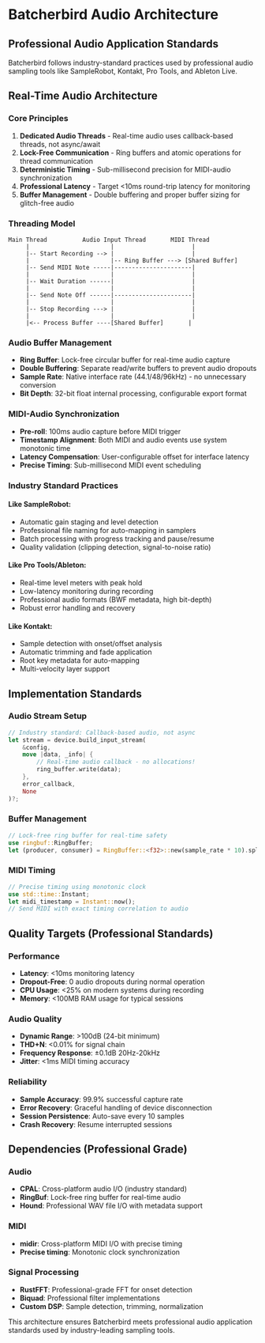 # Batcherbird Audio Architecture

## Professional Audio Application Standards

Batcherbird follows industry-standard practices used by professional audio sampling tools like SampleRobot, Kontakt, Pro Tools, and Ableton Live.

## Real-Time Audio Architecture

### Core Principles
1. **Dedicated Audio Threads** - Real-time audio uses callback-based threads, not async/await
2. **Lock-Free Communication** - Ring buffers and atomic operations for thread communication
3. **Deterministic Timing** - Sub-millisecond precision for MIDI-audio synchronization
4. **Professional Latency** - Target <10ms round-trip latency for monitoring
5. **Buffer Management** - Double buffering and proper buffer sizing for glitch-free audio

### Threading Model
```
Main Thread          Audio Input Thread       MIDI Thread
     |                       |                      |
     |-- Start Recording --> |                      |
     |                       |-- Ring Buffer ---> [Shared Buffer]
     |-- Send MIDI Note -----|----------------------|
     |                       |                      |
     |-- Wait Duration ------|                      |
     |                       |                      |
     |-- Send Note Off ------|----------------------|
     |                       |                      |
     |-- Stop Recording ---> |                      |
     |                       |                      |
     |<-- Process Buffer ----[Shared Buffer]       |
```

### Audio Buffer Management
- **Ring Buffer**: Lock-free circular buffer for real-time audio capture
- **Double Buffering**: Separate read/write buffers to prevent audio dropouts
- **Sample Rate**: Native interface rate (44.1/48/96kHz) - no unnecessary conversion
- **Bit Depth**: 32-bit float internal processing, configurable export format

### MIDI-Audio Synchronization
- **Pre-roll**: 100ms audio capture before MIDI trigger
- **Timestamp Alignment**: Both MIDI and audio events use system monotonic time
- **Latency Compensation**: User-configurable offset for interface latency
- **Precise Timing**: Sub-millisecond MIDI event scheduling

### Industry Standard Practices

#### Like SampleRobot:
- Automatic gain staging and level detection
- Professional file naming for auto-mapping in samplers
- Batch processing with progress tracking and pause/resume
- Quality validation (clipping detection, signal-to-noise ratio)

#### Like Pro Tools/Ableton:
- Real-time level meters with peak hold
- Low-latency monitoring during recording
- Professional audio formats (BWF metadata, high bit-depth)
- Robust error handling and recovery

#### Like Kontakt:
- Sample detection with onset/offset analysis
- Automatic trimming and fade application  
- Root key metadata for auto-mapping
- Multi-velocity layer support

## Implementation Standards

### Audio Stream Setup
```rust
// Industry standard: Callback-based audio, not async
let stream = device.build_input_stream(
    &config,
    move |data, _info| {
        // Real-time audio callback - no allocations!
        ring_buffer.write(data);
    },
    error_callback,
    None
)?;
```

### Buffer Management
```rust
// Lock-free ring buffer for real-time safety
use ringbuf::RingBuffer;
let (producer, consumer) = RingBuffer::<f32>::new(sample_rate * 10).split();
```

### MIDI Timing
```rust
// Precise timing using monotonic clock
use std::time::Instant;
let midi_timestamp = Instant::now();
// Send MIDI with exact timing correlation to audio
```

## Quality Targets (Professional Standards)

### Performance
- **Latency**: <10ms monitoring latency
- **Dropout-Free**: 0 audio dropouts during normal operation
- **CPU Usage**: <25% on modern systems during recording
- **Memory**: <100MB RAM usage for typical sessions

### Audio Quality  
- **Dynamic Range**: >100dB (24-bit minimum)
- **THD+N**: <0.01% for signal chain
- **Frequency Response**: ±0.1dB 20Hz-20kHz
- **Jitter**: <1ms MIDI timing accuracy

### Reliability
- **Sample Accuracy**: 99.9% successful capture rate
- **Error Recovery**: Graceful handling of device disconnection
- **Session Persistence**: Auto-save every 10 samples
- **Crash Recovery**: Resume interrupted sessions

## Dependencies (Professional Grade)

### Audio
- **CPAL**: Cross-platform audio I/O (industry standard)
- **RingBuf**: Lock-free ring buffer for real-time audio
- **Hound**: Professional WAV file I/O with metadata support

### MIDI  
- **midir**: Cross-platform MIDI I/O with precise timing
- **Precise timing**: Monotonic clock synchronization

### Signal Processing
- **RustFFT**: Professional-grade FFT for onset detection
- **Biquad**: Professional filter implementations
- **Custom DSP**: Sample detection, trimming, normalization

This architecture ensures Batcherbird meets professional audio application standards used by industry-leading sampling tools.